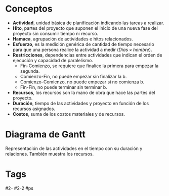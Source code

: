 # Conceptos
- **Actividad**, unidad básica de planificación indicando las tareas a realizar.
- **Hito**, partes del proyecto que suponen el inicio de una nueva fase del proyecto sin consumir tiempo ni recurso.
- **Hamaca**, agrupación de actividades e hitos relacionados.
- **Esfuerzo**, es la medición genérica de cantidad de tiempo necesario para que una persona realice la actividad a medir ($Días \times hombre$).
- **Restricciones**, dependencias entre actividades que indican el orden de ejecución y capacidad de paralelismo.
	- Fin-Comienzo, se requiere que finalice la primera para empezar la segunda.
	- Comienzo-Fin, no puede empezar sin finalizar la b.
	- Comienzo-Comienzo, no puede empezar si no comienza b.
	- Fin-Fin, no puede terminar sin terminar b.
- **Recursos**, los recursos son la mano de obra que hace las partes del proyecto.
- **Duración**, tiempo de las actividades y proyecto en función de los recursos asignados.
- **Costos**, suma de los costos materiales y de recursos.
# Diagrama de Gantt
Representación de las actividades en el tiempo con su duración y relaciones. También muestra los recursos.
# Tags
#2- 
#2-2 
#ps 